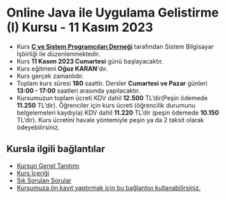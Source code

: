 # Online Java ile Uygulama Gelistirme (I) Kursu - 11 Kasım 2023

+ Kurs [__C ve Sistem Programcıları Derneği__](http://www.csystem.org/) tarafından Sistem Bilgisayar İşbirliği ile düzenlenmektedir.
+ Kurs __11 Kasım 2023 Cumartesi__ günü başlayacaktır.
+ Kurs eğitmeni __Oğuz KARAN__'dır.
+ Kurs gerçek zamanlıdır.
+ Toplam kurs süresi __180__ saattir. Dersler __Cumartesi ve Pazar__ günleri __13:00 - 17:00__ saatleri arasında yapılacaktır.
+ Kursumuzun toplam ücreti KDV dahil __12.500__ TL’dir(Peşin ödemede __11.250__ TL’dir). Öğrenciler için kurs ücreti (öğrencilik durumunu belgelemeleri kaydıyla) KDV dahil __11.220__ TL’dir (peşin ödemede __10.150__ TL’dir). Kurs ücretini havale yöntemiyle peşin ya da 2 taksit olarak ödeyebilirsiniz.
  
## Kursla ilgili bağlantılar
+ [Kursun Genel Tanıtımı](https://github.com/CSD-1993/Online-Java-ile-Uygulama-Gelistirme-I-Kursu-21-Ekim-2023/blob/main/kurs_tanitimi.md)
+ [Kurs İçeriği](https://github.com/CSD-1993/Online-Java-ile-Uygulama-Gelistirme-I-Kursu-21-Ekim-2023/blob/main/kurs_icerigi.md)
+ [Sık Sorulan Sorular](https://github.com/CSD-1993/Online-Java-ile-Uygulama-Gelistirme-I-Kursu-21-Ekim-2023/blob/main/sss.md)
+ [Kursumuza ön kayıt yaptırmak için bu bağlantıyı kullanabilirsiniz.](https://us02web.zoom.us/meeting/register/tZcqcOGgrD0sGtA4c6aeLts6aw1JNKQDjBCA#/registration)
